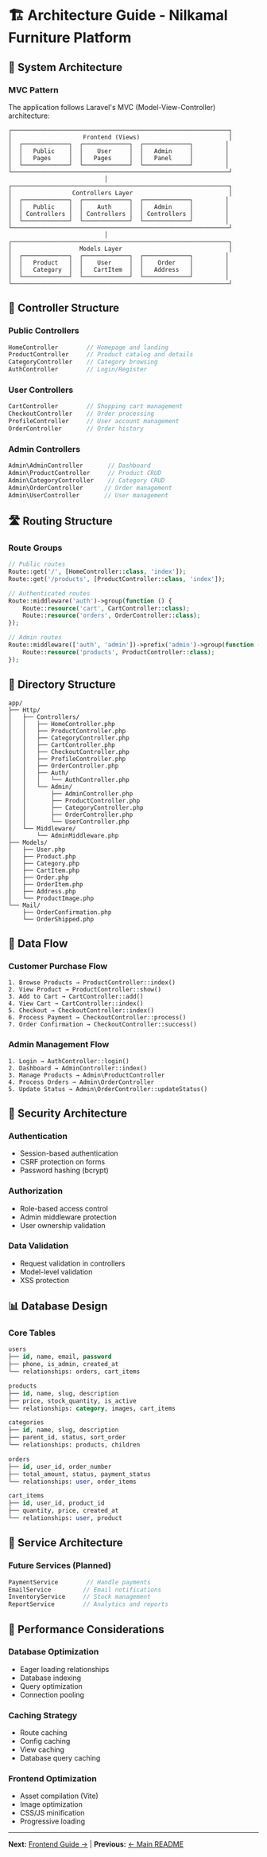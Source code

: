 # 🏗️ Architecture Guide - Nilkamal Furniture Platform

## 📐 System Architecture

### MVC Pattern
The application follows Laravel's MVC (Model-View-Controller) architecture:

```
┌─────────────────────────────────────────────────────────────┐
│                    Frontend (Views)                         │
│  ┌─────────────┐  ┌─────────────┐  ┌─────────────┐         │
│  │   Public    │  │    User     │  │   Admin     │         │
│  │   Pages     │  │   Pages     │  │   Panel     │         │
│  └─────────────┘  └─────────────┘  └─────────────┘         │
└─────────────────────────────────────────────────────────────┘
                           │
┌─────────────────────────────────────────────────────────────┐
│                 Controllers Layer                           │
│  ┌─────────────┐  ┌─────────────┐  ┌─────────────┐         │
│  │   Public    │  │    Auth     │  │   Admin     │         │
│  │ Controllers │  │ Controllers │  │ Controllers │         │
│  └─────────────┘  └─────────────┘  └─────────────┘         │
└─────────────────────────────────────────────────────────────┘
                           │
┌─────────────────────────────────────────────────────────────┐
│                   Models Layer                              │
│  ┌─────────────┐  ┌─────────────┐  ┌─────────────┐         │
│  │   Product   │  │    User     │  │    Order    │         │
│  │   Category  │  │   CartItem  │  │   Address   │         │
│  └─────────────┘  └─────────────┘  └─────────────┘         │
└─────────────────────────────────────────────────────────────┘
```

## 🎯 Controller Structure

### Public Controllers
```php
HomeController        // Homepage and landing
ProductController     // Product catalog and details
CategoryController    // Category browsing
AuthController        // Login/Register
```

### User Controllers
```php
CartController        // Shopping cart management
CheckoutController    // Order processing
ProfileController     // User account management
OrderController       // Order history
```

### Admin Controllers
```php
Admin\AdminController       // Dashboard
Admin\ProductController     // Product CRUD
Admin\CategoryController    // Category CRUD
Admin\OrderController      // Order management
Admin\UserController       // User management
```

## 🛣️ Routing Structure

### Route Groups
```php
// Public routes
Route::get('/', [HomeController::class, 'index']);
Route::get('/products', [ProductController::class, 'index']);

// Authenticated routes
Route::middleware('auth')->group(function () {
    Route::resource('cart', CartController::class);
    Route::resource('orders', OrderController::class);
});

// Admin routes
Route::middleware(['auth', 'admin'])->prefix('admin')->group(function () {
    Route::resource('products', ProductController::class);
});
```

## 📁 Directory Structure

```
app/
├── Http/
│   ├── Controllers/
│   │   ├── HomeController.php
│   │   ├── ProductController.php
│   │   ├── CategoryController.php
│   │   ├── CartController.php
│   │   ├── CheckoutController.php
│   │   ├── ProfileController.php
│   │   ├── OrderController.php
│   │   ├── Auth/
│   │   │   └── AuthController.php
│   │   └── Admin/
│   │       ├── AdminController.php
│   │       ├── ProductController.php
│   │       ├── CategoryController.php
│   │       ├── OrderController.php
│   │       └── UserController.php
│   └── Middleware/
│       └── AdminMiddleware.php
├── Models/
│   ├── User.php
│   ├── Product.php
│   ├── Category.php
│   ├── CartItem.php
│   ├── Order.php
│   ├── OrderItem.php
│   ├── Address.php
│   └── ProductImage.php
└── Mail/
    ├── OrderConfirmation.php
    └── OrderShipped.php
```

## 🔄 Data Flow

### Customer Purchase Flow
```
1. Browse Products → ProductController::index()
2. View Product → ProductController::show()
3. Add to Cart → CartController::add()
4. View Cart → CartController::index()
5. Checkout → CheckoutController::index()
6. Process Payment → CheckoutController::process()
7. Order Confirmation → CheckoutController::success()
```

### Admin Management Flow
```
1. Login → AuthController::login()
2. Dashboard → AdminController::index()
3. Manage Products → Admin\ProductController
4. Process Orders → Admin\OrderController
5. Update Status → Admin\OrderController::updateStatus()
```

## 🔐 Security Architecture

### Authentication
- Session-based authentication
- CSRF protection on forms
- Password hashing (bcrypt)

### Authorization
- Role-based access control
- Admin middleware protection
- User ownership validation

### Data Validation
- Request validation in controllers
- Model-level validation
- XSS protection

## 📊 Database Design

### Core Tables
```sql
users
├── id, name, email, password
├── phone, is_admin, created_at
└── relationships: orders, cart_items

products
├── id, name, slug, description
├── price, stock_quantity, is_active
└── relationships: category, images, cart_items

categories
├── id, name, slug, description
├── parent_id, status, sort_order
└── relationships: products, children

orders
├── id, user_id, order_number
├── total_amount, status, payment_status
└── relationships: user, order_items

cart_items
├── id, user_id, product_id
├── quantity, price, created_at
└── relationships: user, product
```

## 🔧 Service Architecture

### Future Services (Planned)
```php
PaymentService        // Handle payments
EmailService         // Email notifications
InventoryService     // Stock management
ReportService        // Analytics and reports
```

## 🚀 Performance Considerations

### Database Optimization
- Eager loading relationships
- Database indexing
- Query optimization
- Connection pooling

### Caching Strategy
- Route caching
- Config caching
- View caching
- Database query caching

### Frontend Optimization
- Asset compilation (Vite)
- Image optimization
- CSS/JS minification
- Progressive loading

---

**Next:** [Frontend Guide →](FRONTEND.md) | **Previous:** [← Main README](../README.md)
